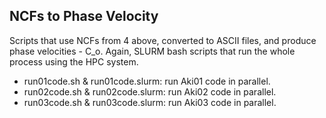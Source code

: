 ## NCFs to Phase Velocity
Scripts that use NCFs from 4 above, converted to ASCII files, and produce phase velocities - C_o. Again, SLURM bash scripts that run the whole process using the HPC system.
- run01code.sh & run01code.slurm: run Aki01 code in parallel. 
- run02code.sh & run02code.slurm: run Aki02 code in parallel. 
- run03code.sh & run03code.slurm: run Aki03 code in parallel.

